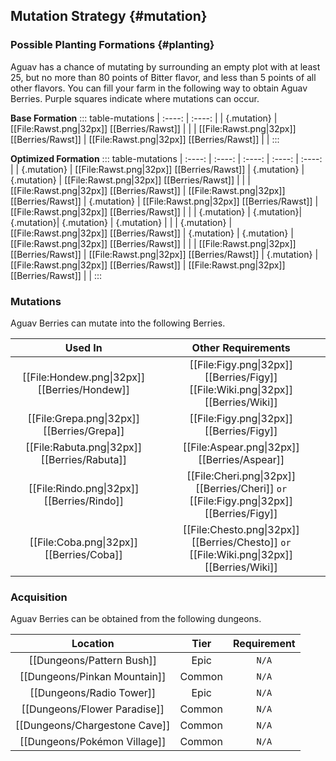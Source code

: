 ## Mutation Strategy {#mutation}

### Possible Planting Formations {#planting}

Aguav has a chance of mutating by surrounding an empty plot with at least 25, but no more than 80 points of Bitter flavor, and less than 5 points of all other flavors. You can fill your farm in the following way to obtain Aguav Berries. Purple squares indicate where mutations can occur.

**Base Formation**
::: table-mutations
| :----: | :----: |
| {.mutation} | [[File:Rawst.png\|32px]] [[Berries/Rawst]] | |
| [[File:Rawst.png\|32px]] [[Berries/Rawst]] | [[File:Rawst.png\|32px]] [[Berries/Rawst]] | |
:::

**Optimized Formation**
::: table-mutations
| :----: | :----: | :----: | :----: | :----: |
| {.mutation} | [[File:Rawst.png\|32px]] [[Berries/Rawst]] | {.mutation} | {.mutation} | [[File:Rawst.png\|32px]] [[Berries/Rawst]] | |
| [[File:Rawst.png\|32px]] [[Berries/Rawst]] | [[File:Rawst.png\|32px]] [[Berries/Rawst]] | {.mutation} | [[File:Rawst.png\|32px]] [[Berries/Rawst]] | [[File:Rawst.png\|32px]] [[Berries/Rawst]] | |
| {.mutation} | {.mutation}| {.mutation}| {.mutation} | {.mutation} | |
| {.mutation} | [[File:Rawst.png\|32px]] [[Berries/Rawst]] | {.mutation} | {.mutation} | [[File:Rawst.png\|32px]] [[Berries/Rawst]] | |
| [[File:Rawst.png\|32px]] [[Berries/Rawst]] | [[File:Rawst.png\|32px]] [[Berries/Rawst]] | {.mutation} | [[File:Rawst.png\|32px]] [[Berries/Rawst]] | [[File:Rawst.png\|32px]] [[Berries/Rawst]] | |
:::

### Mutations
Aguav Berries can mutate into the following Berries.

| Used In                                       | Other Requirements |
| :---:                                         | :---: |
| [[File:Hondew.png\|32px]] [[Berries/Hondew]]  | [[File:Figy.png\|32px]] [[Berries/Figy]] [[File:Wiki.png\|32px]] [[Berries/Wiki]] |
| [[File:Grepa.png\|32px]] [[Berries/Grepa]]    | [[File:Figy.png\|32px]] [[Berries/Figy]] |
| [[File:Rabuta.png\|32px]] [[Berries/Rabuta]]  | [[File:Aspear.png\|32px]] [[Berries/Aspear]] |
| [[File:Rindo.png\|32px]] [[Berries/Rindo]]    | [[File:Cheri.png\|32px]] [[Berries/Cheri]] `or` [[File:Figy.png\|32px]] [[Berries/Figy]] |
| [[File:Coba.png\|32px]] [[Berries/Coba]]      | [[File:Chesto.png\|32px]] [[Berries/Chesto]] `or` [[File:Wiki.png\|32px]] [[Berries/Wiki]] |

### Acquisition
Aguav Berries can be obtained from the following dungeons.

| Location	                        | Tier	    | Requirement   |
| :---:                             | :---:     | :---:         |
| [[Dungeons/Pattern Bush]]	        | Epic  	| `N/A`         |
| [[Dungeons/Pinkan Mountain]]      | Common	| `N/A`         |
| [[Dungeons/Radio Tower]]	        | Epic  	| `N/A`         |
| [[Dungeons/Flower Paradise]]      | Common  	| `N/A`         |
| [[Dungeons/Chargestone Cave]]     | Common	| `N/A`         |
| [[Dungeons/Pokémon Village]]      | Common  	| `N/A`         |